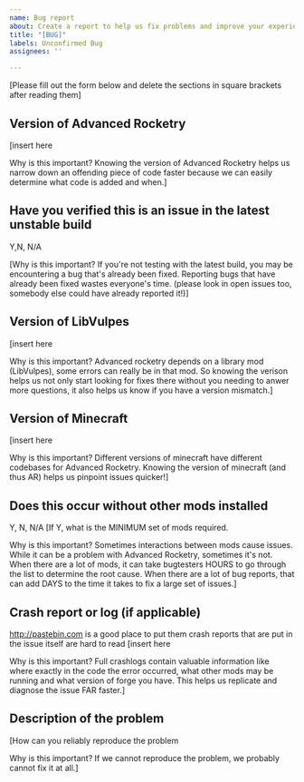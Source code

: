 ```yaml
---
name: Bug report
about: Create a report to help us fix problems and improve your experience
title: "[BUG]"
labels: Unconfirmed Bug
assignees: ''

---
```


[Please fill out the form below and delete the sections in square brackets after reading them]

## Version of Advanced Rocketry
[insert here

Why is this important?
Knowing the version of Advanced Rocketry helps us narrow down an offending piece of code faster because we can easily determine what code is added and when.]

## Have you verified this is an issue in the latest unstable build
Y,N, N/A

[Why is this important?
If you're not testing with the latest build, you may be encountering a bug that's already been fixed.
Reporting bugs that have already been fixed wastes everyone's time.  (please look in open issues too, somebody else could have already reported it!)]

## Version of LibVulpes
[insert here

Why is this important?
Advanced rocketry depends on a library mod (LibVulpes), some errors can really be in that mod.  So knowing the verison helps us not only start looking for fixes there without you needing to anwer more questions, it also helps us know if you have a version mismatch.]

## Version of Minecraft
[insert here

Why is this important?
Different versions of minecraft have different codebases for Advanced Rocketry.  Knowing the version of minecraft (and thus AR) helps us pinpoint issues quicker!]

## Does this occur without other mods installed
Y, N, N/A
[If Y, what is the MINIMUM set of mods required.

Why is this important?  Sometimes interactions between mods cause issues.  While it can be a problem with Advanced Rocketry, sometimes it's not.  When there are a lot of mods, it can take bugtesters HOURS to go through the list to determine the root cause.  When there are a lot of bug reports, that can add DAYS to the time it takes to fix a large set of issues.]

## Crash report or log (if applicable)
http://pastebin.com is a good place to put them
crash reports that are put in the issue itself are
hard to read
[insert here

Why is this important?
Full crashlogs contain valuable information like where exactly in the code the error occurred, what other mods may be running and what version of forge you have.  This helps us replicate and diagnose the issue FAR faster.]

## Description of the problem
[How can you reliably reproduce the problem

Why is this important?
If we cannot reproduce the problem, we probably cannot fix it at all.]
